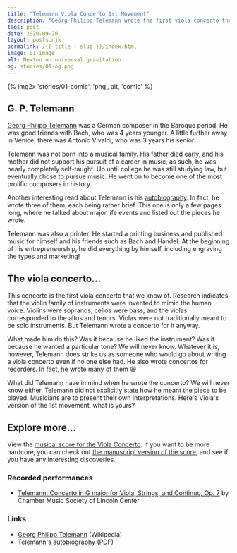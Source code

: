 ```yaml
---
title: "Telemann Viola Concerto 1st Movement"
description: "Georg Philipp Telemann wrote the first viola concerto that we know of. What did Telemann have in mind when he wrote it? We will never know. Telemann did not explicitly state how he meant the piece to be played. Musicians are to present their own interpretations. Here's Viola's version of the 1st movement, what is yours?"
tags: post
date: 2020-09-20
layout: posts.njk
permalink: /{{ title | slug }}/index.html
image: 01-image
alt: Newton on universal gravitation
og: stories/01-og.png
---
```

{% img2x 'stories/01-comic', 'png', alt, 'comic' %}

## G. P. Telemann

[Georg Philipp Telemann](https://en.wikipedia.org/wiki/Georg_Philipp_Telemann) was a German composer in the Baroque period. He was good friends with Bach, who was 4 years younger. A little further away in Venice, there was Antonio Vivaldi, who was 3 years his senior.

Telemann was not born into a musical family. His father died early, and his mother did not support his pursuit of a career in music, as such, he was nearly completely self-taught. Up until college he was still studying law, but eventually chose to pursue music. He went on to become one of the most prolific composers in history.

Another interesting read about Telemann is his [autobiography](https://www.bach-cantatas.com/Other/TelemannEPMattheson.pdf). In fact, he wrote three of them, each being rather brief. This one is only a few pages long, where he talked about major life events and listed out the pieces he wrote.

Telemann was also a printer. He started a printing business and published music for himself and his friends such as Bach and Handel. At the beginning of his entrepreneurship, he did everything by himself, including engraving the types and marketing!

## The viola concerto…

This concerto is the first viola concerto that we know of. Research indicates that the violin family of instruments were invented to mimic the human voice. Violins were sopranos, cellos were bass, and the violas corresponded to the altos and tenors. Violas were not traditionally meant to be solo instruments. But Telemann wrote a concerto for it anyway.

What made him do this? Was it because he liked the instrument? Was it because he wanted a particular tone? We will never know. Whatever it is, however, Telemann does strike us as someone who would go about writing a viola concerto even if no one else had. He also wrote concertos for recorders. In fact, he wrote many of them 😆

What did Telemann have in mind when he wrote the concerto? We will never know either. Telemann did not explicitly state how he meant the piece to be played. Musicians are to present their own interpretations. Here's Viola's version of the 1st movement, what is yours?

## Explore more…

View the [musical score for the Viola Concerto](https://imslp.org/wiki/Viola_Concerto%2C_TWV_51:G9_(Telemann%2C_Georg_Philipp)). If you want to be more hardcore, you can check out [the manuscript version of the score](https://ks.imslp.net/files/imglnks/usimg/7/70/IMSLP219753-PMLP30082-Mus-Ms-1033-47.pdf), and see if you have any interesting discoveries.

### Recorded performances

- [Telemann: Concerto in G major for Viola, Strings, and Continuo, Op. 7](https://www.chambermusicsociety.org/watch-and-listen/video/2017-video-archive-4/telemann-concerto-in-g-major-for-viola-strings-and-continuo-op-7/) by Chamber Music Society of Lincoln Center

### Links

- [Georg Philipp Telemann](https://en.wikipedia.org/wiki/Georg_Philipp_Telemann) (Wikipedia)
- [Telemann's autobiography](https://www.bach-cantatas.com/Other/TelemannEPMattheson.pdf) (PDF)
